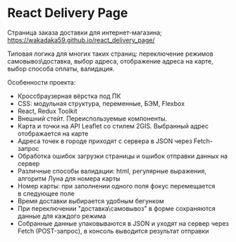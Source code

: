 # React Delivery Page
Страница заказа доставки для интернет-магазина; https://wakadaka59.github.io/react_delivery_page/

Типовая логика для многих таких страниц: переключение режимов самовывоз\доставка, выбор адреса, отображение адреса на карте, выбор способа оплаты, валидация.

Особенности проекта:
* Кроссбраузерная вёрстка под ПК
* CSS: модульная структура, переменные, БЭМ, Flexbox
* React, Redux Toolkit
* Внешний стейт. Переиспользуемые компоненты.
* Карта и точки на API Leaflet со стилем 2GIS. Выбранный адрес отображается на карте
* Адреса точек в городе приходят с сервера в JSON через Fetch-запрос
* Обработка ошибок загрузки страницы и ошибок отправки данных на сервер
* Различные способы валидации: html, регулярные выражения, алгоритм Луна для номера карты
* Номер карты: при заполнении одного поля фокус перемещается в следующее поле
* Время доставки выбирается удобным бегунком
* При переключении "доставка\самовывоз" в форме сохраняются данные для каждого режима
* Собранные данные упаковываются в JSON и уходят на сервер через Fetch (POST-запрос), в консоль выводится результат отправки